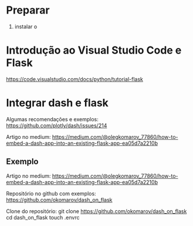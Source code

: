 # Preparar

1. instalar o 

# Introdução ao Visual Studio Code e Flask
https://code.visualstudio.com/docs/python/tutorial-flask


# Integrar dash e flask
Algumas recomendações e exemplos: https://github.com/plotly/dash/issues/214

Artigo no medium: https://medium.com/@olegkomarov_77860/how-to-embed-a-dash-app-into-an-existing-flask-app-ea05d7a2210b

## Exemplo 
Artigo no medium: https://medium.com/@olegkomarov_77860/how-to-embed-a-dash-app-into-an-existing-flask-app-ea05d7a2210b

Repositório no github com exemplos: https://github.com/okomarov/dash_on_flask

Clone do repositório:
git clone https://github.com/okomarov/dash_on_flask
cd dash_on_flask
touch .envrc


